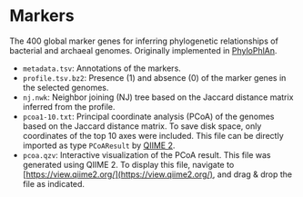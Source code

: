 # Markers

The 400 global marker genes for inferring phylogenetic relationships of bacterial and archaeal genomes. Originally implemented in [PhyloPhlAn](https://bitbucket.org/nsegata/phylophlan/wiki/Home).

- `metadata.tsv`: Annotations of the markers.
- `profile.tsv.bz2`: Presence (1) and absence (0) of the marker genes in the selected genomes.
- `nj.nwk`: Neighbor joining (NJ) tree based on the Jaccard distance matrix inferred from the profile.
- `pcoa1-10.txt`: Principal coordinate analysis (PCoA) of the genomes based on the Jaccard distance matrix. To save disk space, only coordinates of the top 10 axes were included. This file can be directly imported as type `PCoAResult` by [QIIME 2](https://qiime2.org/).
- `pcoa.qzv`: Interactive visualization of the PCoA result. This file was generated using QIIME 2. To display this file, navigate to [https://view.qiime2.org/](https://view.qiime2.org/), and drag & drop the file as indicated.
